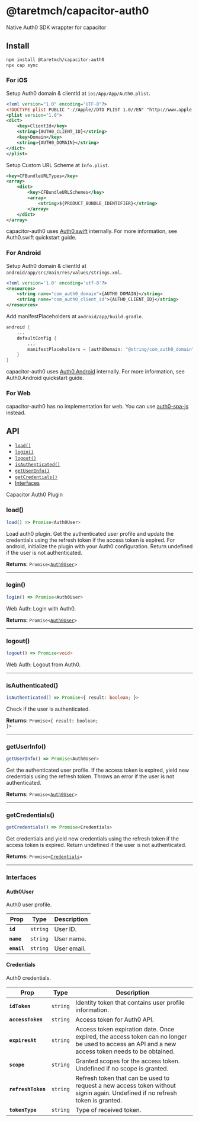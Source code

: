 # @taretmch/capacitor-auth0

Native Auth0 SDK wrappter for capacitor

## Install

```bash
npm install @taretmch/capacitor-auth0
npx cap sync
```

### For iOS

Setup Auth0 domain & clientId at `ios/App/App/Auth0.plist`.

```xml
<?xml version="1.0" encoding="UTF-8"?>
<!DOCTYPE plist PUBLIC "-//Apple//DTD PLIST 1.0//EN" "http://www.apple.com/DTDs/PropertyList-1.0.dtd">
<plist version="1.0">
<dict>
    <key>ClientId</key>
    <string>{AUTH0_CLIENT_ID}</string>
    <key>Domain</key>
    <string>{AUTH0_DOMAIN}</string>
</dict>
</plist>
```

Setup Custom URL Scheme at `Info.plist`.

```xml
<key>CFBundleURLTypes</key>
<array>
    <dict>
        <key>CFBundleURLSchemes</key>
        <array>
            <string>${PRODUCT_BUNDLE_IDENTIFIER}</string>
        </array>
    </dict>
</array>
```

capacitor-auth0 uses [Auth0.swift](https://github.com/auth0/Auth0.swift) internally. For more information, see Auth0.swift quickstart guide.

### For Android

Setup Auth0 domain & clientId at `android/app/src/main/res/values/strings.xml`.

```xml
<?xml version='1.0' encoding='utf-8'?>
<resources>
    <string name="com_auth0_domain">{AUTH0_DOMAIN}</string>
    <string name="com_auth0_client_id">{AUTH0_CLIENT_ID}</string>
</resources>
```

Add manifestPlaceholders at `android/app/build.gradle`.

```java
android {
    ...
    defaultConfig {
        ...
        manifestPlaceholders = [auth0Domain: "@string/com_auth0_domain", auth0Scheme: "demo"]
    }
}
```

capacitor-auth0 uses [Auth0.Android](https://github.com/auth0/Auth0.Android) internally. For more information, see Auth0.Android quickstart guide.

### For Web

capacitor-auth0 has no implementation for web. You can use [auth0-spa-js](https://github.com/auth0/auth0-spa-js) instead.

## API

<docgen-index>

* [`load()`](#load)
* [`login()`](#login)
* [`logout()`](#logout)
* [`isAuthenticated()`](#isauthenticated)
* [`getUserInfo()`](#getuserinfo)
* [`getCredentials()`](#getcredentials)
* [Interfaces](#interfaces)

</docgen-index>

<docgen-api>
<!--Update the source file JSDoc comments and rerun docgen to update the docs below-->

Capacitor Auth0 Plugin

### load()

```typescript
load() => Promise<Auth0User>
```

Load auth0 plugin.
Get the authenticated user profile and update the credentials
using the refresh token if the access token is expired.
For android, initialize the plugin with your Auth0 configuration.
Return undefined if the user is not authenticated.

**Returns:** <code>Promise&lt;<a href="#auth0user">Auth0User</a>&gt;</code>

--------------------


### login()

```typescript
login() => Promise<Auth0User>
```

Web Auth: Login with Auth0.

**Returns:** <code>Promise&lt;<a href="#auth0user">Auth0User</a>&gt;</code>

--------------------


### logout()

```typescript
logout() => Promise<void>
```

Web Auth: Logout from Auth0.

--------------------


### isAuthenticated()

```typescript
isAuthenticated() => Promise<{ result: boolean; }>
```

Check if the user is authenticated.

**Returns:** <code>Promise&lt;{ result: boolean; }&gt;</code>

--------------------


### getUserInfo()

```typescript
getUserInfo() => Promise<Auth0User>
```

Get the authenticated user profile.
If the access token is expired, yield new credentials using the refresh token.
Throws an error if the user is not authenticated.

**Returns:** <code>Promise&lt;<a href="#auth0user">Auth0User</a>&gt;</code>

--------------------


### getCredentials()

```typescript
getCredentials() => Promise<Credentials>
```

Get credentials and yield new credentials using the refresh token if the access token is expired.
Return undefined if the user is not authenticated.

**Returns:** <code>Promise&lt;<a href="#credentials">Credentials</a>&gt;</code>

--------------------


### Interfaces


#### Auth0User

Auth0 user profile.

| Prop        | Type                | Description |
| ----------- | ------------------- | ----------- |
| **`id`**    | <code>string</code> | User ID.    |
| **`name`**  | <code>string</code> | User name.  |
| **`email`** | <code>string</code> | User email. |


#### Credentials

Auth0 credentials.

| Prop               | Type                | Description                                                                                                                                      |
| ------------------ | ------------------- | ------------------------------------------------------------------------------------------------------------------------------------------------ |
| **`idToken`**      | <code>string</code> | Identity token that contains user profile information.                                                                                           |
| **`accessToken`**  | <code>string</code> | Access token for Auth0 API.                                                                                                                      |
| **`expiresAt`**    | <code>string</code> | Access token expiration date. Once expired, the access token can no longer be used to access an API and a new access token needs to be obtained. |
| **`scope`**        | <code>string</code> | Granted scopes for the access token. Undefined if no scope is granted.                                                                           |
| **`refreshToken`** | <code>string</code> | Refresh token that can be used to request a new access token without signin again. Undefined if no refresh token is granted.                     |
| **`tokenType`**    | <code>string</code> | Type of received token.                                                                                                                          |

</docgen-api>
